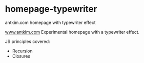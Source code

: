 homepage-typewriter
===================

antkim.com homepage with typewriter effect

<a href="http://antkim.com">www.antkim.com</a>
Experimental homepage with a typewriter effect. 

JS principles covered: 

- Recursion
- Closures
